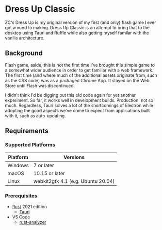 # Dress Up Classic

ZC's Dress Up is my original version of my first (and only) flash game I ever got around to making. Dress Up Classic is an attempt to bring that to the desktop using Tauri and Ruffle while also getting myself familar with the vanilla architecture.

## Background

Flash game, aside, this is not the first time I've brought this simple game to a somewhat wider audience in order to get familiar with a web framework. The first time (and where much of the additional assets originate from, such as the CSS code) was as a packaged Chrome App. It stayed on the Web Store until Flash was discontinued.


I didn't think I'd be digging out this old code again for yet another experiment. So far, it works well in development builds. Production, not so much. Regardless, Tauri solves a lot of the shortcomings of Electron while adopting the good aspects we've come to expect from applications built with it, such as auto-updating.

## Requirements

### Supported Platforms

| Platform | Versions                           |
| -------- | ---------------------------------- |
| Windows  | 7 or later                         |
| macOS    | 10.15 or later                     |
| Linux    | webkit2gtk 4.1 (e.g. Ubuntu 20.04) |

### Prerequisites

- [Rust](https://www.rust-lang.org/tools/install) 2021 edition
  - [Tauri](https://marketplace.visualstudio.com/items?itemName=tauri-apps.tauri-vscode)
- [VS Code](https://code.visualstudio.com/)
  - [rust-analyzer](https://marketplace.visualstudio.com/items?itemName=rust-lang.rust-analyzer)